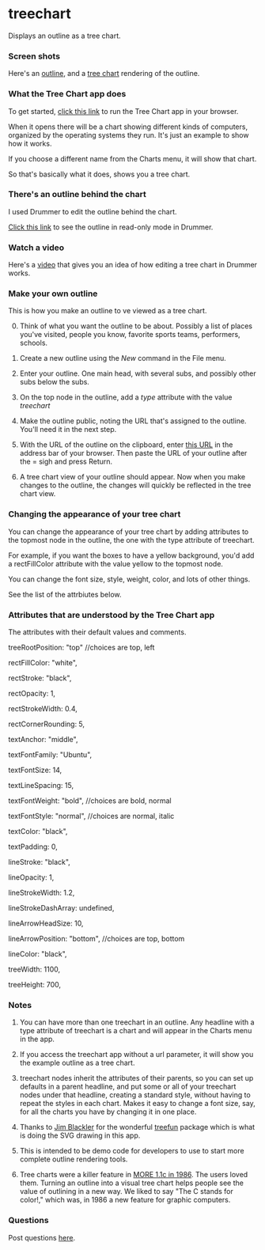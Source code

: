 # treechart

Displays an outline as a tree chart. 

### Screen shots

Here's an <a href="http://scripting.com/images/2022/01/18/outline.png">outline</a>, and a <a href="http://scripting.com/images/2022/01/18/treechart.png">tree chart</a> rendering of the outline. 

### What the Tree Chart app does

To get started, <a href="http://treechart.scripting.com/?url=http://drummer.scripting.com/cluelessnewbie/treechartDemo.opml">click this link</a> to run the Tree Chart app in your browser. 

When it opens there will be a chart showing different kinds of computers, organized by the operating systems they run. It's just an example to show how it works.  

If you choose a different name from the Charts menu, it will show that chart. 

So that's basically what it does, shows you a tree chart.

### There's an outline behind the chart

I used Drummer to edit the outline behind the chart. 

<a href="http://drummer.scripting.com/?url=http://drummer.scripting.com/cluelessnewbie/treechartDemo.opml">Click this link</a> to see the outline in read-only mode in Drummer.

### Watch a video

Here's a <a href="https://www.youtube.com/watch?v=-5DAQwL_eNE">video</a> that gives you an idea of how editing a tree chart in Drummer works. 

### Make your own outline

This is how you make an outline to ve viewed as a tree chart.

0. Think of what you want the outline to be about. Possibly a list of places you've visited, people you know, favorite sports teams, performers, schools. 

1. Create a new outline using the <i>New</i> command in the File menu. 

3. Enter your outline. One main head, with several subs, and possibly other subs below the subs. 

4. On the top node in the outline, add a <i>type</i> attribute with the value <i>treechart</i>

2. Make the outline public, noting the URL that's assigned to the outline. You'll need it in the next step.

4. With the URL of the outline on the clipboard, enter <a href="http://treechart.scripting.com/?url=">this URL</a> in the address bar of your browser. Then paste the URL of your outline after the = sigh and press Return. 

5. A tree chart view of your outline should appear. Now when you make changes to the outline, the changes will quickly be reflected in the tree chart view. 

### Changing the appearance of your tree chart

You can change the appearance of your tree chart by adding attributes to the topmost node in the outline, the one with the type attribute of treechart. 

For example, if you want the boxes to have a yellow background, you'd add a rectFillColor attribute with the value yellow to the topmost node. 

You can change the font size, style, weight, color, and lots of other things. 

See the list of the attrbiutes below. 

### Attributes that are understood by the Tree Chart app

The attributes with their default values and comments. 

treeRootPosition: "top" //choices are top, left



rectFillColor: "white",

rectStroke: "black",

rectOpacity: 1,

rectStrokeWidth: 0.4,

rectCornerRounding: 5,



textAnchor: "middle",

textFontFamily: "Ubuntu",

textFontSize: 14,

textLineSpacing: 15,

textFontWeight: "bold", //choices are bold, normal

textFontStyle: "normal", //choices are normal, italic

textColor: "black",

textPadding: 0,



lineStroke: "black",

lineOpacity: 1,

lineStrokeWidth: 1.2,

lineStrokeDashArray: undefined,

lineArrowHeadSize: 10,

lineArrowPosition: "bottom", //choices are top, bottom

lineColor: "black",



treeWidth: 1100,

treeHeight: 700,

### Notes

1. You can have more than one treechart in an outline. Any headline with a type attribute of treechart is a chart and will appear in the Charts menu in the app.

2. If you access the treechart app without a url parameter, it will show you the example outline as a tree chart. 

2. treechart nodes inherit the attributes of their parents, so you can set up defaults in a parent headline, and put some or all of your treechart nodes under that headline, creating a standard style, without having to repeat the styles in each chart. Makes it easy to change a font size, say, for all the charts you have by changing it in one place. 

3. Thanks to <a href="https://github.com/jimblackler">Jim Blackler</a> for the wonderful <a href="https://github.com/jimblackler/treefun">treefun</a> package which is what is doing the SVG drawing in this app. 

4. This is intended to be demo code for developers to use to start more complete outline rendering tools. 

5. Tree charts were a killer feature in <a href="http://static.userland.com/misc/outliners/images/more11c/treeChart.gif">MORE 1.1c in 1986</a>. The users loved them. Turning an outline into a visual tree chart helps people see the value of outlining in a new way. We liked to say "The C stands for color!," which was, in 1986 a new feature for graphic computers. 

### Questions

Post questions <a href="https://github.com/scripting/drummerRFC/issues/20">here</a>. 

